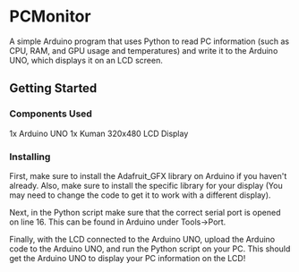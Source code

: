 # PCMonitor
A simple Arduino program that uses Python to read PC information (such as CPU, RAM, and GPU usage and temperatures) and write it to 
the Arduino UNO, which displays it on an LCD screen.

## Getting Started

### Components Used

1x Arduino UNO
1x Kuman 320x480 LCD Display

### Installing

First, make sure to install the Adafruit_GFX library on Arduino if you haven't already. Also, make sure to install the specific library for
your display (You may need to change the code to get it to work with a different display).

Next, in the Python script make sure that the correct serial port is opened on line 16. This can be found in Arduino under Tools->Port.

Finally, with the LCD connected to the Arduino UNO, upload the Arduino code to the Arduino UNO, and run the Python script on your PC. This
should get the Arduino UNO to display your PC information on the LCD!

